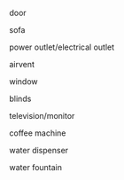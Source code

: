 door

sofa

power outlet/electrical outlet

airvent

window

blinds

television/monitor

coffee machine

water dispenser

water fountain
